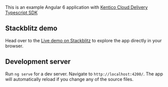 This is an example Angular 6 application with [Kentico Cloud Delivery Typescript SDK](https://github.com/Enngage/KenticoCloudDeliveryTypeScriptSDK)

## Stackblitz demo

Head over to the [Live demo on Stackblitz](https://stackblitz.com/edit/kentico-cloud-angular-5-demo) to explore the app directly in your browser.

## Development server

Run `ng serve` for a dev server. Navigate to `http://localhost:4200/`. The app will automatically reload if you change any of the source files.
